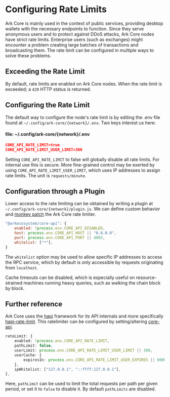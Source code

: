 # Configuring Rate Limits

Ark Core is mainly used in the context of public services, providing desktop wallets with the necessary endpoints to function. Since they serve anonymous users and to protect against DDoS attacks, Ark Core nodes have strict rate limits. Enterprise users (such as exchanges) might encounter a problem creating large batches of transactions and broadcasting them. The rate limit can be configured in multiple ways to solve these problems.

## Exceeding the Rate Limit

By default, rate limits are enabled on Ark Core nodes. When the rate limit is exceeded; a `429` HTTP status is returned.

## Configuring the Rate Limit

The default way to configure the node's rate limit is by editing the .env file found at `~/.config/ark-core/{network}/.env`. Two keys interest us here:

#### file: ~/.config/ark-core/{network}/.env

```json
CORE_API_RATE_LIMIT=true
CORE_API_RATE_LIMIT_USER_LIMIT=300
```

Setting `CORE_API_RATE_LIMIT` to false will globally disable all rate limits. For internal use this is secure. More fine-grained control may be exerted by using `CORE_API_RATE_LIMIT_USER_LIMIT`, which uses IP addresses to assign rate limits. The unit is `requests/minute`.

## Configuration through a Plugin

Lower access to the rate limiting can be obtained by writing a plugin at `~/.config/ark-core/{network}/plugin.js`. We can define custom behavior and [monkey patch](https://en.wikipedia.org/wiki/Monkey_patch) the Ark Core rate limiter.

```js
"@arkecosystem/core-api": {
    enabled: !process.env.CORE_API_DISABLED,
    host: process.env.CORE_API_HOST || "0.0.0.0",
    port: process.env.CORE_API_PORT || 4003,
    whitelist: ["*"],
}
```

The `whitelist` option may be used to allow specific IP addresses to access the RPC service, which by default is only accessible by requests originating from `localhost`.

Cache timeouts can be disabled, which is especially useful on resource-strained machines running heavy queries, such as walking the chain block by block.

## Further reference

Ark Core uses the [hapi](https://hapijs.com/) framework for its API internals and more specifically [hapi-rate-limit](https://github.com/wraithgar/hapi-rate-limit). This ratelimiter can be configured by setting/altering [core-api](https://github.com/ArkEcosystem/core/tree/develop/packages/core-api/src/defaults.js#L48-L56).

```ts
rateLimit: {
    enabled: !process.env.CORE_API_RATE_LIMIT,
    pathLimit: false,
    userLimit: process.env.CORE_API_RATE_LIMIT_USER_LIMIT || 300,
    userCache: {
        expiresIn: process.env.CORE_API_RATE_LIMIT_USER_EXPIRES || 60000,
    },
    ipWhitelist: ["127.0.0.1", "::ffff:127.0.0.1"],
},
```

Here, `pathLimit` can be used to limit the total requests per path per given period, or set it to `false` to disable it. By default `pathLimits` are disabled.
